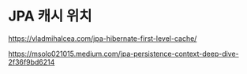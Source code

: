 # JPA 캐시 위치



https://vladmihalcea.com/jpa-hibernate-first-level-cache/





https://msolo021015.medium.com/jpa-persistence-context-deep-dive-2f36f9bd6214